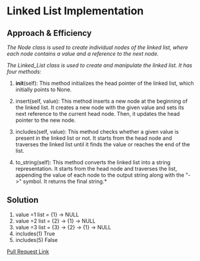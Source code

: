 # Linked List Implementation


## Approach & Efficiency
*The Node class is used to create individual nodes of the linked list, where each node contains a value and a reference to the next node.*

*The Linked_List class is used to create and manipulate the linked list. It has four methods:*

1. __init__(self): This method initializes the head pointer of the linked list, which initially points to None.

2. insert(self, value): This method inserts a new node at the beginning of the linked list. It creates a new node with the given value and sets its next reference to the current head node. Then, it updates the head pointer to the new node.

3. includes(self, value): This method checks whether a given value is present in the linked list or not. It starts from the head node and traverses the linked list until it finds the value or reaches the end of the list.

4. to_string(self): This method converts the linked list into a string representation. It starts from the head node and traverses the list, appending the value of each node to the output string along with the "->" symbol. It returns the final string.*

## Solution 

1.	value =1    list = {1} -> NULL
2.	value =2    list = {2} -> {1} -> NULL
3.	value =3   list = {3} -> {2} -> {1} -> NULL
4. includes(1)    True
5. includes(5)    False

[Pull Request Link]()
